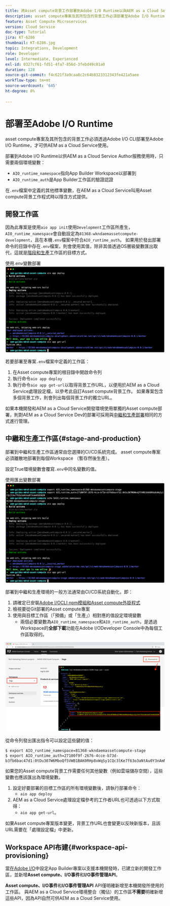 ```yaml
---
title: 將Asset compute背景工作部署到Adobe I/O Runtime以與AEM as a Cloud Service搭配使用
description: asset compute專案及其所包含的背景工作必須部署至Adobe I/O Runtime，才可供AEM as a Cloud Service使用。
feature: Asset Compute Microservices
version: Cloud Service
doc-type: Tutorial
jira: KT-6286
thumbnail: KT-6286.jpg
topic: Integrations, Development
role: Developer
level: Intermediate, Experienced
exl-id: 0327cf61-fd51-4fa7-856d-3febd49c01a0
duration: 128
source-git-commit: f4c621f3a9caa8c2c64b8323312343fe421a5aee
workflow-type: tm+mt
source-wordcount: '645'
ht-degree: 0%

---
```


# 部署至Adobe I/O Runtime

asset compute專案及其所包含的背景工作必須透過Adobe I/O CLI部署至Adobe I/O Runtime，才可供AEM as a Cloud Service使用。

部署到Adobe I/O Runtime以供AEM as a Cloud Service Author服務使用時，只需要兩個環境變數：

+ `AIO_runtime_namespace`指向App Builder Workspace以部署到
+ `AIO_runtime_auth`是App Builder工作區的驗證認證

在`.env`檔案中定義的其他標準變數，在AEM as a Cloud Service叫用Asset compute背景工作程式時以隱含方式提供。

## 開發工作區

因為此專案是使用`aio app init`使用`Development`工作區所產生，`AIO_runtime_namespace`會自動設定為`81368-wkndaemassetcompute-development`，且在本機`.env`檔案中符合`AIO_runtime_auth`。  如果用於發出部署命令的目錄中存在`.env`檔案，則會使用其值，除非其值透過OS層級變數匯出取代，這就是[階段和生產](#stage-and-production)工作區的目標方式。

使用.env變數部署![aio應用程式](./assets/runtime/development__aio.png)

若要部署至專案`.env`檔案中定義的工作區：

1. 在Asset compute專案的根目錄中開啟命令列
1. 執行命令`aio app deploy`
1. 執行命令`aio app get-url`以取得背景工作URL，以便用於AEM as a Cloud Service處理設定檔，以參考此自訂Asset compute背景工作。 如果專案包含多個背景工作，則會列出每個背景工作的獨立URL。

如果本機開發和AEM as a Cloud Service開發環境使用單獨的Asset compute部署，則對AEM as a Cloud Service Dev的部署可採用與[中繼和生產部署](#stage-and-production)相同的方式進行管理。

## 中繼和生產工作區{#stage-and-production}

部署到中繼和生產工作區通常由您選擇的CI/CD系統完成。 asset compute專案必須離散地部署到每個Workspace （暫存然後生產）。

設定True環境變數會覆寫`.env`中同名變數的值。

使用匯出變數部署![aio應用程式](./assets/runtime/stage__export-and-aio.png)

部署到中繼和生產環境的一般方法通常由CI/CD系統自動化，即：

1. 請確定已安裝[Adobe I/OCLI npm模組和Asset compute外掛程式](../set-up/development-environment.md#aio)
1. 檢視要從Git部署的Asset compute專案
1. 使用與目標工作區（「預備」或「生產」）相對應的值設定環境變數
   + 兩個必要變數為`AIO_runtime_namespace`和`AIO_runtime_auth`，是透過Workspace的&#x200B;__全部下載__&#x200B;功能在Adobe I/ODeveloper Console中為每個工作區取得的。

![Adobe Developer Console - AIO執行階段名稱空間和驗證](./assets/runtime/stage-auth-namespace.png)

從命令列發出匯出指令可以設定這些鍵的值：

```
$ export AIO_runtime_namespace=81368-wkndaemassetcompute-stage
$ export AIO_runtime_auth=27100f9f-2676-4cce-b73d-b3fb6bac47d1:0tDu307W6MboQf5VWB1BAK0RHp8xWqSy1CQc3lKe7f63o3aNtAu0Y3nAmN56502W
```

如果您的Asset compute背景工作需要任何其他變數（例如雲端儲存空間），這些變數也應該匯出為環境變數。

1. 設定好要部署的目標工作區的所有環境變數後，請執行部署命令：
   + `aio app deploy`
1. AEM as a Cloud Service處理設定檔參考的工作者URL也可透過以下方式取得：
   + `aio app get-url`。

如果Asset compute專案版本變更，背景工作URL也會變更以反映新版本，且該URL需要在「處理設定檔」中更新。

## Workspace API布建{#workspace-api-provisioning}

當[在Adobe I/O](../set-up/app-builder.md)中設定App Builder專案以支援本機開發時，已建立新的開發工作區，並新增&#x200B;__Asset compute、I/O事件__&#x200B;和&#x200B;__I/O事件管理API__。

__Asset compute、I/O事件__&#x200B;和&#x200B;__I/O事件管理API__ API僅明確新增至本機開發所使用的工作區。 與AEM as a Cloud Service環境整合（獨佔）的工作區&#x200B;__不需要__&#x200B;明確新增這些API，因為API自然可供AEM as a Cloud Service使用。
